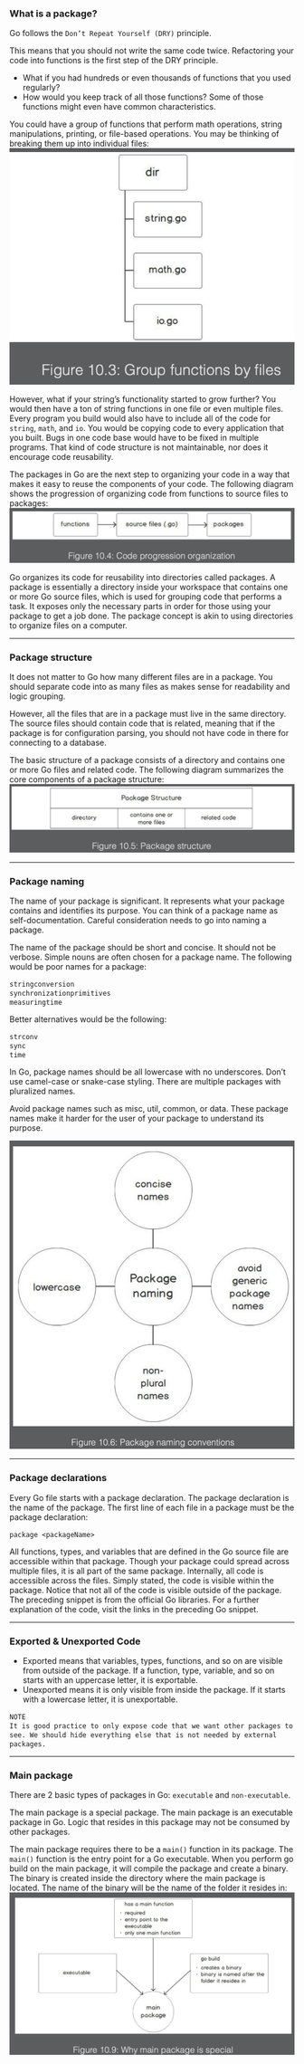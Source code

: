 ### What is a package?

Go follows the `Don’t Repeat Yourself (DRY)` principle.

This means that you should not write the same code twice. Refactoring your code into functions is the first step of the DRY principle.

- What if you had hundreds or even thousands of functions that you used regularly?
- How would you keep track of all those functions? Some of those functions might even have common characteristics.

You could have a group of functions that perform math operations, string manipulations, printing, or file-based operations. You may be thinking of breaking them up into individual files:
![group-functions-by-files](group-functions-by-files.png)

However, what if your string’s functionality started to grow further? You would then have a ton of string functions in one file or even multiple files. Every program you build would also have to include all of the code for `string`, `math`, and `io`. You would be copying code to every application that you built. Bugs in one code base would have to be fixed in multiple programs. That kind of code structure is not maintainable, nor does it encourage code reusability.

The packages in Go are the next step to organizing your code in a way that makes it easy to reuse the components of your code. The following diagram shows the progression of organizing code from functions to source files to packages:
![code-progression-org](code-progression-org.png)

Go organizes its code for reusability into directories called packages. A package is essentially a directory inside your workspace that contains one or more Go source files, which is used for grouping code that performs a task. It exposes only the necessary parts in order for those using your package to get a job done. The package concept is akin to using directories to organize files on a computer.

---

### Package structure

It does not matter to Go how many different files are in a package. You should separate code into as many files as makes sense for readability and logic grouping.

However, all the files that are in a package must live in the same directory. The source files should contain code that is related, meaning that if the package is for configuration parsing, you should not have code in there for connecting to a database.

The basic structure of a package consists of a directory and contains one or more Go files and related code. The following diagram summarizes the core components of a package structure:
![package-structure](package-structure.png)

---

### Package naming

The name of your package is significant. It represents what your package contains and identifies its purpose. You can think of a package name as self-documentation. Careful consideration needs to go into naming a package.

The name of the package should be short and concise. It should not be verbose. Simple nouns are often chosen for a package name. The following would be poor names for a package:

```
stringconversion
synchronizationprimitives
measuringtime
```

Better alternatives would be the following:

```
strconv
sync
time
```

In Go, package names should be all lowercase with no underscores. Don’t use camel-case or snake-case styling. There are multiple packages with pluralized names.

Avoid package names such as misc, util, common, or data. These package names make it harder for the user of your package to understand its purpose.

![package-naming-conventions](package-naming-conventions.png)

---

### Package declarations

Every Go file starts with a package declaration. The package declaration is the name of the package. The first line of each file in a package must be the package declaration:

```
package <packageName>
```

All functions, types, and variables that are defined in the Go source file are accessible within that package. Though your package could spread across multiple files, it is all part of the same package. Internally, all code is accessible across the files. Simply stated, the code is visible within the package. Notice that not all of the code is visible outside of the package. The preceding snippet is from the official Go libraries. For a further explanation of the code, visit the links in the preceding Go snippet.

---

### Exported & Unexported Code

- Exported means that variables, types, functions, and so on are visible from outside of the package. If a function, type, variable, and so on starts with an uppercase letter, it is exportable.
- Unexported means it is only visible from inside the package. If it starts with a lowercase letter, it is unexportable.

```
NOTE
It is good practice to only expose code that we want other packages to see. We should hide everything else that is not needed by external packages.
```

---

### Main package

There are 2 basic types of packages in Go: `executable` and `non-executable`.

The main package is a special package. The main package is an executable package in Go. Logic that resides in this package may not be consumed by other packages.

The main package requires there to be a `main()` function in its package. The `main()` function is the entry point for a Go executable. When you perform go build on the main package, it will compile the package and create a binary. The binary is created inside the directory where the main package is located. The name of the binary will be the name of the folder it resides in:
![why-main-package-is-special](why-main-package-is-special.png)
